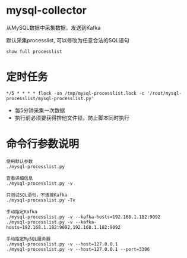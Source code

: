 # mysql-collector
从MySQL数据中采集数据，发送到Kafka

默认采集processlist, 可以修改为任意合法的SQL语句
```
show full processlist
```

# 定时任务
```
*/5 * * * * flock -xn /tmp/mysql-processlist.lock -c '/root/mysql-processlist/mysql-processlist.py'
```

* 每5分钟采集一次数据
* 执行前必须要获得排他文件锁，防止脚本同时执行

# 命令行参数说明
```
使用默认参数
./mysql-processlist.py

查看详细信息
./mysql-processlist.py -v

只测试SQL语句，不连接Kafka
./mysql-processlist.py -Tv

手动指定Kafka
./mysql-processlist.py -v --kafka-hosts=192.168.1.182:9092
./mysql-processlist.py -v --kafka-hosts=192.168.1.182:9092,192.168.1.182:9092

手动指定MySQL服务器
./mysql-processlist.py -v --host=127.0.0.1
./mysql-processlist.py -v --host=127.0.0.1 --port=3306
```

